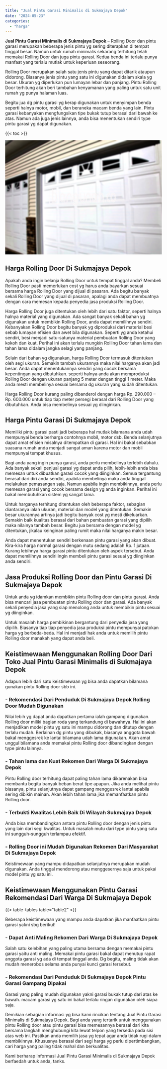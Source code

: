 ```yaml
---
title: "Jual Pintu Garasi Minimalis di Sukmajaya Depok"
date: "2024-05-23"
categories: 
  - "harga"
---
```


**Jual Pintu Garasi Minimalis di Sukmajaya Depok** – Rolling Door dan pintu garasi merupakan beberapa jenis pintu yg sering diterapkan di tempat tinggal besar. Namun untuk rumah minimalis sekarang terhitung telah memakai Rolling Door dan juga pintu garasi. Kedua benda ini terlalu punya manfaat yang terlalu mutlak untuk keperluan seseorang.

Rolling Door merupakan salah satu jenis pintu yang dapat ditarik ataupun didorong. Biasanya jenis pintu yang satu ini digunakan didalam skala yg besar. Ukuran yg diperlukan pun lumayan lebar dan panjang. Pintu Rolling Door terhitung akan beri tambahan kenyamanan yang paling untuk satu unit rumah yg punya halaman luas.

Begitu jua dg pintu garasi yg kerap digunakan untuk menyimpan benda seperti halnya motor, mobil, dan beraneka macam benda yang lain. Pintu garasi kebanyakan mengfungsikan tipe bukak tutup berasal dari bawah ke atas. Namun ada juga jenis lainnya, anda bisa menentukan sendiri type pintu garasi yg dapat digunakan.

{{< toc >}}

![Jual Pintu Garasi Minimalis di Sukmajaya Depok](/images/pintu-garasi-42.png)

## Harga Rolling Door Di Sukmajaya Depok

Apakah anda ingin belanja Rolling Door untuk tempat tinggal anda? Membeli Rolling Door pasti memerlukan cost yg harus anda bayarkan sesuai bersama harga Rolling Door yang dijual di pasaran. Ada begitu banyak sekali Rolling Door yang dijual di pasaran, apalagi anda dapat membuatnya dengan cara memesan kepada penyedia jasa produksi Rolling Door.

Harga Rolling Door juga ditentukan oleh lebih dari satu faktor, seperti halnya halnya material yang digunakan. Ada sangat banyak sekali bahan yg digunakan untuk membikin Rolling Door, anda dapat memilihnya sendiri. Kebanyakan Rolling Door begitu banyak yg diproduksi dari material besi sebab lumayan efisien dan awet bila digunakan. Seperti yg anda ketahui sendiri, besi menjadi satu-satunya material pembuatan Rolling Door yang kokoh dan kuat. Perihal ini akan terlalu mungkin Rolling Door tahan lama dan tahan lama didalam jangka selagi yang panjang.

Selain dari bahan yg digunakan, harga Rolling Door termasuk ditentukan oleh segi ukuran. Semakin tambah ukurannya maka nilai harganya akan jadi besar. Anda dapat menentukannya sendiri yang cocok bersama kepentingan yang dibutuhkan. seperti halnya anda akan memproduksi Rolling Door dengan ukuran panjang 5 meter dengan tinggi 1 meter. Maka anda mesti membelinya sesuai bersama dg ukuran yang sudah ditentukan.

Harga Rolling Door kurang paling dibanderol dengan harga Rp. 290.000 – Rp. 600.000 untuk tiap tiap meter persegi berasal dari Rolling Door yang dibutuhkan. Anda bisa membelinya sesuai yg diinginkan.

## Harga Pintu Garasi Di Sukmajaya Depok

Memiliki pintu garasi pasti jadi beberapa hal mutlak bilamana anda udah mempunyai benda berharga contohnya mobil, motor dsb. Benda selanjutnya dapat amat efisien misalnya ditempatkan di garasi. Hal ini bakal sebabkan suasana rumah anda menjadi sangat aman karena motor dan mobil mempunyai tempat khusus.

Bagi anda yang ingin punya garasi, anda perlu membelinya terlebih dahulu. Ada banyak sekali penjual garasi yg dapat anda pilih, lebih-lebih anda bisa memesan untuk dibuatkan garasi cocok yang diinginkan. Semua tergantung berasal dari diri anda sendiri, apabila membelinya maka anda tinggal melakukan pemasangan saja. Namun apabila ingin membikinnya, anda perlu memesan garasi yang cocok bersama design yg anda inginkan. Perihal ini bakal membutuhkan sistem yg sangat lama.

Untuk harganya terhitung ditentukan oleh beberapa faktor, sebagian diantaranya ialah ukuran, material dan model yang ditentukan. Semakin besar ukurannya artinya jadi begitu banyak cost yg mesti dikeluarkan. Semakin baik kualitas berasal dari bahan pembuatan garasi yang dipilih maka nilainya tambah besar. Begitu jua bersama dengan model yg ditentukan, jikalau keinginan paling rumit maka nilai harganya makin besar.

Anda dapat menentukan sendiri berkenaan pintu garasi yang akan dibuat. Kira-kira harga normal garasi dengan mutu sedang adalah Rp. 1 jutaan. Kurang lebihnya harga garasi pintu ditentukan oleh aspek tersebut. Anda dapat memilihnya sendiri ingin membeli pintu garasi sesuai yg diinginkan anda sendiri.

## Jasa Produksi Rolling Door dan Pintu Garasi Di Sukmajaya Depok

Untuk anda yg idamkan membikin pintu Rolling door dan pintu garasi. Anda bisa mencari jasa pembuatan pintu Rolling door dan garasi. Ada banyak sekali penyedia jasa yang siap menolong anda untuk membikin pintu sesuai yg diinginkan.

Untuk masalah harga pembikinan bergantung dari penyedia jasa yang dipilih. Biasanya tiap tiap penyedia jasa produksi pintu mempunyai patokan harga yg berbeda-beda. Hal ini menjadi hak anda untuk memilih pintu Rolling door manakah yang dapat anda beli.

## Keistimewaan Menggunakan Rolling Door Dari Toko Jual Pintu Garasi Minimalis di Sukmajaya Depok

Adapun lebih dari satu keistimewaan yg bisa anda dapatkan bilamana gunakan pintu Rolling door sbb ini.

### \- Rekomendasi Dari Penduduk Di Sukmajaya Depok Rolling Door Mudah Digunakan

Nilai lebih yg dapat anda dapatkan pertama ialah gampang digunakan. Rolling door miliki bagian roda yang terkandung di bawahnya. Hal ini akan menjadikan model pintu yg satu ini mampu didorong dan ditutup dengan terlalu mudah. Berlainan dg pintu yang dibukak, biasanya anggota bawah bakal menggesrek ke lantai bilamana udah lama digunakan. Akan amat unggul bilamana anda memakai pintu Rolling door dibandingkan dengan type pintu lainnya.

### \- Tahan lama dan Kuat Rekomen Dari Warga Di Sukmajaya Depok

Pintu Rolling door terhitung dapat paling tahan lama dikarenakan bisa membantu begitu banyak beban berat tipe apapun. Jika anda melihat pintu biasanya, pintu selanjutnya dapat gampang menggesrek lantai apabila sering dibikin mainan. Akan lebih tahan lama jika memanfaatkan pintu Rolling door.

### \- Terbukti Kwalitas Lebih Baik Di Wilayah Sukmajaya Depok

Anda bisa membandingkan antara pintu Rolling door dengan jenis pintu yang lain dari segi kwalitas. Untuk masalah mutu dari type pintu yang satu ini sungguh-sungguh terlampau efektif.

### \- Rolling Door ini Mudah Digunakan Rekomen Dari Masyarakat Di Sukmajaya Depok

Keistimewaan yang mampu didapatkan selanjutnya merupakan mudah digunakan. Anda tinggal mendorong atau menggesernya saja untuk pakai model pintu yg satu ini.

## Keistimewaan Menggunakan Pintu Garasi Rekomendasi Dari Warga Di Sukmajaya Depok

{{< table-tables table="table2" >}}

Beberapa keistimewaan yang mampu anda dapatkan jika manfaatkan pintu garasi yakni sbg berikut!

### \- Dapat Anti Maling Rekomen Dari Warga Di Sukmajaya Depok

Salah satu kelebihan yang paling utama bersama dengan memakai pintu garasi yaitu anti maling. Memakai pintu garasi bakal dapat menutup rapat anggota garasi yg ada di tempat tinggal anda. Dg begitu, maling tidak akan mudah menerobos selama anda punyai kunci garasi tersebut.

### \- Rekomendasi Dari Penduduk Di Sukmajaya Depok Pintu Garasi Gampang Dipakai

Garasi yang paling mudah digunakan yakni garasi bukak tutup dari atas ke bawah. macam garasi yg satu ini bakal terlalu ringan digunakan oleh siapa saja.

Demikian sebagian informasi yg bisa kami rincikan tentang Jual Pintu Garasi Minimalis di Sukmajaya Depok. Bagi anda yang tertarik untuk menggunakan pintu Rolling door atau pintu garasi bisa memesannya berasal dari kita bersama langkah menghubungi kita lewat telpon yang tersedia pada sisi atas web ini. Pastikan anda memilih jasa yg tepat agar anda tidak rugi dalam membikinnya. Khususnya berasal dari segi harga yg perlu dipertimbangkan, cari harga yang paling tidak mahal dan berkualitas.

Kami berharap informasi Jual Pintu Garasi Minimalis di Sukmajaya Depok berfaedah untuk anda, tanks.
